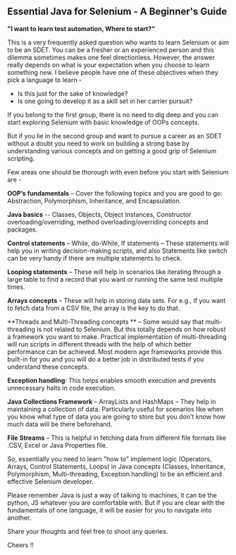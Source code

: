 ## Essential Java for Selenium - A Beginner's Guide

**"I want to learn test automation, Where to start?"**

This is a very frequently asked question who wants to learn Selenium or aim to be an SDET. You can be a fresher or an experienced person and this dilemma sometimes makes one feel directionless. 
However, the answer really depends on what is your expectation when you choose to learn something new. 
I believe people have one of these objectives when they pick a language to learn -


- Is this just for the sake of knowledge?
- Is one going to develop it as a skill set in her carrier pursuit?

If you belong to the first group, there is no need to dig deep and you can start exploring Selenium with basic knowledge of OOPs concepts.

But if you lie in the second group and want to pursue a career as an SDET without a doubt you need to work on building a strong base by understanding various concepts and on getting a good grip of Selenium scripting.

Few areas one should be thorough with even before you start with Selenium are -

**OOP’s fundamentals** – Cover the following topics and you are good to go: Abstraction, Polymorphism, Inheritance, and Encapsulation.

**Java basics** -- Classes, Objects, Object Instances, Constructor overloading/overriding, method overloading/overriding concepts and packages.

**Control statements** – While, do-While, If statements – These statements will help you in writing decision-making scripts, and also Statements like switch can be very handy if there are multiple statements to check.

**Looping statements** – These will help in scenarios like iterating through a large table to find a record that you want or running the same test multiple times.

**Arrays concepts** – These will help in storing data sets. For e.g., if you want to fetch data from a CSV file, the array is the key to do that.

**Threads and Multi-Threading concepts ** – Some would say that multi-threading is not related to Selenium. But this totally depends on how robust a framework you want to make. Practical implementation of multi-threading will run scripts in different threads with the help of which better performance can be achieved. Most modern age frameworks provide this built-in for you and you will do a better job in distributed tests if you understand these concepts. 

**Exception handling**: This helps enables smooth execution and prevents unnecessary halts in code execution.

**Java Collections Framework** – ArrayLists and HashMaps – They help in maintaining a collection of data. Particularly useful for scenarios like when you know what type of data you are going to store but you don't know how much data will be there beforehand.

**File Streams** – This is helpful in fetching data from different file formats like .CSV, Excel or Java Properties file.

So, essentially you need to learn "how to" implement logic (Operators, Arrays, Control Statements, Loops) in Java concepts (Classes, Inheritance, Polymorphism, Multi-threading, Exception handling) to be an efficient and effective Selenium developer.

Please remember Java is just a way of talking to machines, it can be the python, JS whatever you are comfortable with. But if you are clear with the fundamentals of one language, it will be easier for you to navigate into another. 

Share your thoughts and feel free to shoot any queries.

Cheers !!